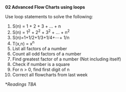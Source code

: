 **02 Advanced Flow Charts using loops**

Use loop statements to solve the following:
1. S(n) = 1 + 2 + 3 + ... + n
2. S(n) = 1<sup>2</sup> + 2<sup>2</sup> + 3<sup>2</sup> + ... + n<sup>2</sup>
3. S(n)=1+1/2+1/3+1/4+⋯+ 1/n
4. T(x,n) = x<sup>n</sup>
5. List all factors of a number
6. Count all odd factors of a number
7. Find greatest factor of a number (Not including itself)
8. Check if number is a square
9. For n > 0, find first digit of n
10. Correct all flowcharts from last week


**Readings TBA*
